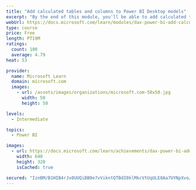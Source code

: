 ```yaml
---
title: "Add calculated tables and columns to Power BI Desktop models"
excerpt: "By the end of this module, you'll be able to add calculated tables and calculated columns to your data model. You'll also be able to describe row context, which is used to evaluated calculated column formulas. Because it's possible to add columns to a table using Power Query, you'll also learn when it's best to create calculated columns instead of Power Query computed columns."
webUrl: https://docs.microsoft.com/learn/modules/dax-power-bi-add-calculated-tables/
type: course
price: Free
length: PT19M
ratings:
  count: 100
  average: 4.79
heat: 53

provider:
  name: Microsoft Learn
  domain: microsoft.com
  images:
    - url: /assets/images/organizations/microsoft.com-50x50.jpg
      width: 50
      height: 50

levels:
  - Intermediate

topics:
  - Power BI

images:
  - url: https://docs.microsoft.com/learn/achievements/dax-power-bi-add-calculated-tables-social.png
    width: 640
    height: 320
    isCached: true

secured: "IznBM/B1HIB4rJx0UUQiBB0e7vVikntQTBdI0klMkcVtUqULE8Aa7UYNpXvo/lRO7Dg324ff1E98OD1lSIZ2p5CMaqoj9EtyisGq9pxVdKSIkU7bF81mI3QsL+1tQtrRaagX1dslwv5itMiWnrHYpVykuFBTry2lVoIVdwT/ckN0b1Ga8Se4WaSec9i3h/ongfzNx6jInHRqWUs+MVyahtaT1ZiI5Bsg4NlHAX9BL6DpdC/IazrzfGOxVGgNml16rzEQGGDyoi7+3yUdrbYyVNeQ6/M2HxhuMaNsxcEBg1Du4TgjA/LUAvkO86kkESODsF1+36nc36bj3W1mMmx6HZ3UXtQKvAcD3h8xYDzS1yYYHGRq37Y9dbRkO+It7+QAQ2Xcwom8xyAUiL5dkc7AtjU16LxmFwszpYIeYo+P3wA=;IQNLJ/nC92YN6KXbnM6Jcw=="
---
```


